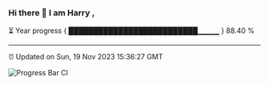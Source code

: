 ### Hi there 👋 I am Harry , 

⏳ Year progress { ██████████████████████████▁▁▁▁ } 88.40 %

---

⏰ Updated on Sun, 19 Nov 2023 15:36:27 GMT

![Progress Bar CI](https://github.com/duykhang68/duykhang68/workflows/Progress%20Bar%20CI/badge.svg)
